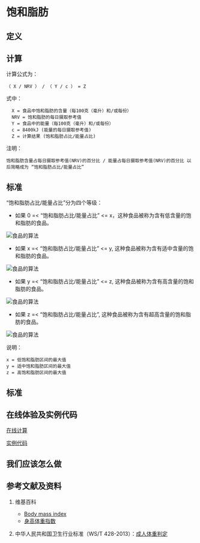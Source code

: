 # 饱和脂肪

## 定义

## 计算

计算公式为： 

	（ X / NRV ） / （ Y / c ） = Z

式中： 

	  X = 食品中饱和脂肪的含量（每100克（毫升）和/或每份）	  
      NRV = 饱和脂肪的每日摄取参考值
	  Y = 食品中的能量（每100克（毫升）和/或每份）
	  c = 8400kJ (能量的每日摄取参考值)
	  Z = 计算结果 (饱和脂肪占比/能量占比)

注明：

	饱和脂肪含量占每日摄取参考值(NRV)的百分比 / 能量占每日摄取参考值(NRV)的百分比 以后简略成为 “饱和脂肪占比/能量占比”	

## 标准

“饱和脂肪占比/能量占比”分为四个等级：

- 如果 0 =< “饱和脂肪占比/能量占比” <= x，这种食品被称为含有低含量的饱和脂肪的食品。

![食品的算法](/images/食品的分析算法/算法/食品的分析算法-算法-低饱和脂肪区间.jpg)

- 如果 x =< “饱和脂肪占比/能量占比” <= y, 这种食品被称为含有适中含量的饱和脂肪的食品。

![食品的算法](/images/食品的分析算法/算法/食品的分析算法-算法-适中饱和脂肪区间.jpg)

- 如果 y =< “饱和脂肪占比/能量占比” <= z, 这种食品被称为含有高含量的饱和脂肪的食品。

![食品的算法](/images/食品的分析算法/算法/食品的分析算法-算法-高饱和脂肪区间.jpg)

- 如果 z =< “饱和脂肪占比/能量占比”, 这种食品被称为含有超高含量的饱和脂肪的食品。

![食品的算法](/images/食品的分析算法/算法/食品的分析算法-算法-超高饱和脂肪区间.jpg)

说明：

	x = 低饱和脂肪区间的最大值
	y = 适中饱和脂肪区间的最大值
	z = 高饱和脂肪区间的最大值


## 标准

## 在线体验及实例代码

[在线计算](https://jsfiddle.net/quanbinn/zgka7pyq/)

[实例代码]()

## 我们应该怎么做

## 参考文献及资料

1. 维基百科
	- [Body mass index](https://en.wikipedia.org/wiki/Body_mass_index)
	- [身高体重指数](https://zh.wikipedia.org/wiki/%E8%BA%AB%E9%AB%98%E9%AB%94%E9%87%8D%E6%8C%87%E6%95%B8)

2. 中华人民共和国卫生行业标准（WS/T 428-2013）：[成人体重判定](http://www.moh.gov.cn/ewebeditor/uploadfile/2013/08/20130808135715967.pdf)

